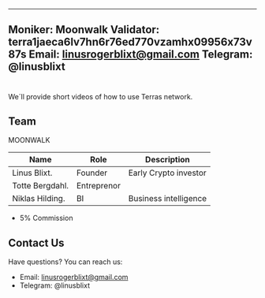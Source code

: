 
---
Moniker: Moonwalk
Validator: terra1jaeca6lv7hn6r76ed770vzamhx09956x73v87s
Email: linusrogerblixt@gmail.com
Telegram: @linusblixt
---


# <moniker>

We´ll provide short videos of how to use Terras network.
  
## Team

MOONWALK

| Name                | Role          | Description                    |
| ---------------     | -----------   | -------------------------------|
| Linus Blixt.        | Founder       | Early Crypto investor          |
| Totte Bergdahl.     | Entreprenor   |                                |
| Niklas Hilding.     | BI            | Business intelligence          |


- 5% Commission

## Contact Us

Have questions? You can reach us:

- Email: linusrogerblixt@gmail.com
- Telegram: @linusblixt


